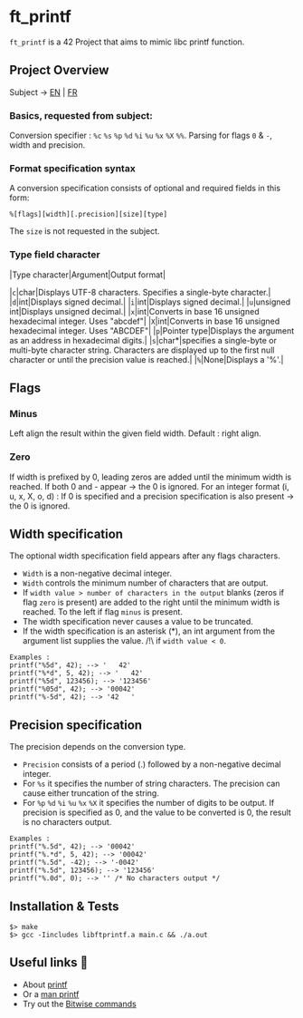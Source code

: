 # ft_printf

```ft_printf``` is a 42 Project that aims to mimic libc printf function.

## Project Overview

Subject -> [EN](https://github.com/tina-ak47/ft_printf/blob/master/links/ft_printf_en.pdf) | [FR](https://github.com/tina-ak47/ft_printf/blob/master/links/ft_printf_fr.pdf)

### Basics, requested from subject:

Conversion specifier : ```%c``` ```%s``` ```%p``` ```%d``` ```%i``` ```%u``` ```%x``` ```%X``` ```%%```.
Parsing for flags ```0``` & ```-```, width and precision.

### Format specification syntax

A conversion specification consists of optional and required fields in this form:

```
%[flags][width][.precision][size][type]
```

The ```size``` is not requested in the subject.

### Type field character

|Type character|Argument|Output format|
<!-- |--------------|--------|-------------| -->
|```c```|char|Displays UTF-8 characters. Specifies a single-byte character.|
|```d```|int|Displays signed decimal.|
|```i```|int|Displays signed decimal.|
|```u```|unsigned int|Displays unsigned decimal.|
|```x```|int|Converts in base 16 unsigned hexadecimal integer. Uses "abcdef"|
|```X```|int|Converts in base 16 unsigned hexadecimal integer. Uses "ABCDEF"|
|```p```|Pointer type|Displays the argument as an address in hexadecimal digits.|
|```s```|char*|specifies a single-byte or multi-byte character string. Characters are displayed up to the first null character or until the precision value is reached.|
|```%```|None|Displays a '%'.|

## Flags

### Minus

Left align the result within the given field width. Default : right align.

### Zero

If width is prefixed by 0, leading zeros are added until the minimum width is reached.
If both 0 and - appear -> the 0 is ignored.
For an integer format (i, u, x, X, o, d) :
If 0 is specified and a precision specification is also present -> the 0 is ignored. 

## Width specification

The optional width specification field appears after any flags characters.

* ```Width``` is a non-negative decimal integer.
* ```Width``` controls the minimum number of characters that are output.
* If ```width value > number of characters in the output``` blanks (zeros if flag ```zero``` is present) are added to the right until the minimum width is reached. To the left if flag ```minus``` is present.
* The width specification never causes a value to be truncated.
* If the width specification is an asterisk (*), an int argument from the argument list supplies the value. /!\ if ```width value < 0```.

```
Examples :
printf("%5d", 42); --> '   42'
printf("%*d", 5, 42); --> '   42'
printf("%5d", 123456); --> '123456'
printf("%05d", 42); --> '00042'
printf("%-5d", 42); --> '42   '
```

## Precision specification

The precision depends on the conversion type.

* ```Precision``` consists of a period (.) followed by a non-negative decimal integer.
* For ```%s``` it specifies the number of string characters. The precision can cause either truncation of the string.
* For ```%p``` ```%d``` ```%i``` ```%u``` ```%x``` ```%X``` it specifies the number of digits to be output. If precision is specified as 0, and the value to be converted is 0, the result is no characters output.

```
Examples :
printf("%.5d", 42); --> '00042'
printf("%.*d", 5, 42); --> '00042'
printf("%.5d", -42); --> '-0042'
printf("%.5d", 123456); --> '123456'
printf("%.0d", 0); --> '' /* No characters output */
```

## Installation & Tests

```
$> make
$> gcc -Iincludes libftprintf.a main.c && ./a.out
```

## Useful links 🤙

* About [printf](https://docs.microsoft.com/fr-fr/cpp/c-runtime-library/format-specification-syntax-printf-and-wprintf-functions?view=vs-2019)
* Or a [man printf](http://www.cplusplus.com/reference/cstdio/printf/)
* Try out the [Bitwise commands](http://bitwisecmd.com/)

